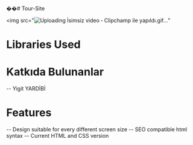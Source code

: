 ��#   T o u r - S i t e 


<img src="![Uploading İsimsiz video ‐ Clipchamp ile yapıldı.gif…]()"





# Libraries Used

# Katkıda Bulunanlar
-- Yigit YARDİBİ

# Features
-- Design suitable for every different screen size
-- SEO compatible html syntax
-- Current HTML and CSS version

